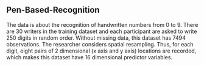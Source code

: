## Pen-Based-Recognition

The data is about the recognition of handwritten numbers from 0 to 9. There are 30 writers in the training dataset and each participant are asked to write 250 digits in random order. Without missing data, this dataset has 7494 observations. The researcher considers spatial resampling. Thus, for each digit, eight pairs of 2 dimensional (x axis and y axis) locations are recorded, which makes this dataset have 16 dimensional predictor variables.
